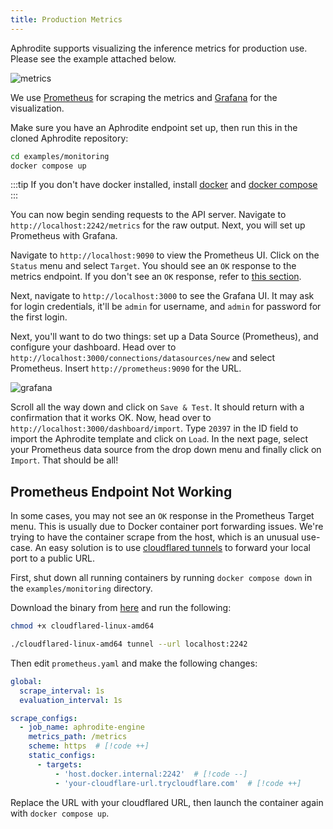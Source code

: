 ```yaml
---
title: Production Metrics
---
```


Aphrodite supports visualizing the inference metrics for production use. Please see the example attached below.

![metrics](/metrics.png)


We use [Prometheus](https://github.com/prometheus/client_python) for scraping the metrics and [Grafana](https://github.com/grafana/grafana) for the visualization.

Make sure you have an Aphrodite endpoint set up, then run this in the cloned Aphrodite repository:


```sh
cd examples/monitoring
docker compose up
```

:::tip
If you don't have docker installed, install [docker](https://docs.docker.com/engine/install/) and [docker compose](https://docs.docker.com/compose/install/linux/#install-using-the-repository)
:::

You can now begin sending requests to the API server. Navigate to `http://localhost:2242/metrics` for the raw output. Next, you will set up Prometheus with Grafana.


Navigate to `http://localhost:9090` to view the Prometheus UI. Click on the `Status` menu and select `Target`. You should see an `OK` response to the metrics endpoint. If you don't see an `OK` response, refer to [this section](#prometheus-endpoint-not-working).

Next, navigate to `http://localhost:3000` to see the Grafana UI. It may ask for login credentials, it'll be `admin` for username, and `admin` for password for the first login.

Next, you'll want to do two things: set up a Data Source (Prometheus), and configure your dashboard. Head over to `http://localhost:3000/connections/datasources/new` and select Prometheus. Insert `http://prometheus:9090` for the URL.

![grafana](/grafana.png)

Scroll all the way down and click on `Save & Test`. It should return with a confirmation that it works OK. Now, head over to `http://localhost:3000/dashboard/import`. Type `20397` in the ID field to import the Aphrodite template and click on `Load`. In the next page, select your Prometheus data source from the drop down menu and finally click on `Import`. That should be all!


## Prometheus Endpoint Not Working

In some cases, you may not see an `OK` response in the Prometheus Target menu. This is usually due to Docker container port forwarding issues. We're trying to have the container scrape from the host, which is an unusual use-case. An easy solution is to use [cloudflared tunnels](https://github.com/cloudflare/cloudflared) to forward your local port to a public URL.

First, shut down all running containers by running `docker compose down` in the `examples/monitoring` directory.

Download the binary from [here](https://github.com/cloudflare/cloudflared/releases/latest/download/cloudflared-linux-amd64) and run the following:

```sh
chmod +x cloudflared-linux-amd64

./cloudflared-linux-amd64 tunnel --url localhost:2242
```

Then edit `prometheus.yaml` and make the following changes:


```yaml
global:
  scrape_interval: 1s
  evaluation_interval: 1s

scrape_configs:
  - job_name: aphrodite-engine
    metrics_path: /metrics
    scheme: https  # [!code ++]
    static_configs:
      - targets:
          - 'host.docker.internal:2242'  # [!code --]
          - 'your-cloudflare-url.trycloudflare.com'  # [!code ++]
```

Replace the URL with your cloudflared URL, then launch the container again with `docker compose up`.